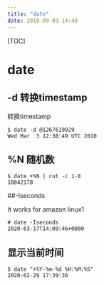 ```yaml
---
title: "date"
date: 2018-09-03 14:49
---
```


[TOC]

# date 



## -d  转换timestamp 

转换timestamp 

```
$ date -d @1267619929
Wed Mar  3 12:38:49 UTC 2010
```



## %N 随机数

```
$ date +%N | cut -c 1-8
10842178
```



##-Iseconds

It works for amazon linux1 

```
# date -Iseconds
2020-03-17T14:09:46+0000
```

## 

## 显示当前时间

```
$ date "+%Y-%m-%d %H:%M:%S"
2020-02-29 17:39:30
```

